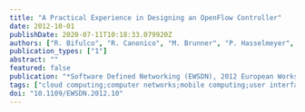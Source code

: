 ```yaml
---
title: "A Practical Experience in Designing an OpenFlow Controller"
date: 2012-10-01
publishDate: 2020-07-11T10:18:33.079920Z
authors: ["R. Bifulco", "R. Canonico", "M. Brunner", "P. Hasselmeyer", "F. Mir"]
publication_types: ["1"]
abstract: ""
featured: false
publication: "*Software Defined Networking (EWSDN), 2012 European Workshop on*"
tags: ["cloud computing;computer networks;mobile computing;user interfaces;OpenFlow controller;SDN;computer networks;defined programming interface;flexible management;mobile cloud management system;software defined networking;Control systems;Data models;Manganese;Object oriented modeling;Programming;Scalability;Software;OpenFlow controller;Software-Defined Networking;programming model;scalability"]
doi: "10.1109/EWSDN.2012.10"
---
```


